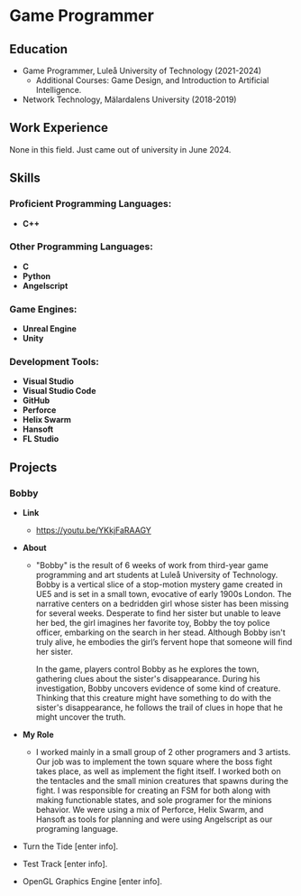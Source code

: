 # Game Programmer

## Education
- Game Programmer, Luleå University of Technology (2021-2024)
  * Additional Courses: Game Design, and Introduction to Artificial Intelligence.
- Network Technology, Mälardalens University (2018-2019)

## Work Experience
None in this field. Just came out of university in June 2024.

## Skills

### Proficient Programming Languages:
- **C++**

### Other Programming Languages:
- **C**
- **Python**
- **Angelscript**

### Game Engines:
- **Unreal Engine**
- **Unity**

### Development Tools:
- **Visual Studio**
- **Visual Studio Code**
- **GitHub**
- **Perforce**
- **Helix Swarm**
- **Hansoft**
- **FL Studio**

## Projects
### Bobby
- **Link**
  - https://youtu.be/YKkjFaRAAGY
- **About**
  - "Bobby" is the result of 6 weeks of work from third-year game programming and art students at Luleå University of Technology. Bobby is a vertical slice of a stop-motion mystery game created in UE5 and is set in a small town, evocative of early 1900s London. The narrative centers on a bedridden girl whose sister has been missing for several weeks. Desperate to find her sister but unable to leave her bed, the girl imagines her favorite toy, Bobby the toy police officer, embarking on the search in her stead. Although Bobby isn't truly alive, he embodies the girl’s fervent hope that someone will find her sister.

    In the game, players control Bobby as he explores the town, gathering clues about the sister's disappearance. During his investigation, Bobby uncovers evidence of some kind of creature. Thinking that this creature might have something to do with the sister's disappearance, he follows the trail of clues in hope that he might uncover the truth.

- **My Role**
  - I worked mainly in a small group of 2 other programers and 3 artists. Our job was to implement the town square where the boss fight takes place, as well as implement the fight itself. I worked both on the tentacles and the small minion creatures that spawns during the fight. I was responsible for creating an FSM for both along with making functionable states, and sole programer for the minions behavior. We were using a mix of Perforce, Helix Swarm, and Hansoft as tools for planning and were using Angelscript as our programing language.
- Turn the Tide [enter info].
- Test Track [enter info].
- OpenGL Graphics Engine [enter info].
